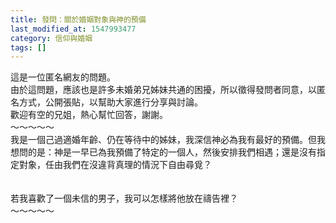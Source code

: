 ```yaml
---
title: 發問：關於婚姻對象與神的預備
last_modified_at: 1547993477
category: 信仰與婚姻
tags: []
---
```


這是一位匿名網友的問題。<br>由於這問題，應該也是許多未婚弟兄姊妹共通的困擾，所以徵得發問者同意，以匿名方式，公開張貼，以幫助大家進行分享與討論。<br>歡迎有空的兄姐，熱心幫忙回答，謝謝。<br><!--more-->～～～～～<br>我是一個己過適婚年齡、仍在等待中的姊妹，我深信神必為我有最好的預備。但我想問的是：神是一早已為我預備了特定的一個人，然後安排我們相遇；還是沒有指定對象，任由我們在沒違背真理的情況下自由尋覓？<br><br> <br>若我喜歡了一個未信的男子，我可以怎樣將他放在禱告裡？<br>～～～～～<br><br><br><p>&nbsp;</p><br>
